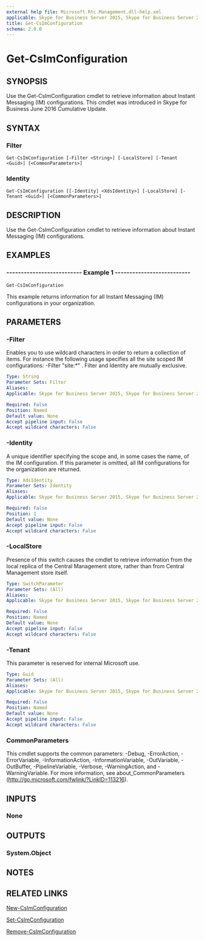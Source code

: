 ```yaml
---
external help file: Microsoft.Rtc.Management.dll-help.xml
applicable: Skype for Business Server 2015, Skype for Business Server 2019
title: Get-CsImConfiguration
schema: 2.0.0
---
```


# Get-CsImConfiguration

## SYNOPSIS
Use the Get-CsImConfiguration cmdlet to retrieve information about Instant Messaging (IM) configurations. This cmdlet was introduced in Skype for Business June 2016 Cumulative Update.

## SYNTAX

### Filter
```
Get-CsImConfiguration [-Filter <String>] [-LocalStore] [-Tenant <Guid>] [<CommonParameters>]
```

### Identity
```
Get-CsImConfiguration [[-Identity] <XdsIdentity>] [-LocalStore] [-Tenant <Guid>] [<CommonParameters>]
```

## DESCRIPTION
Use the Get-CsImConfiguration cmdlet to retrieve information about Instant Messaging (IM) configurations.

## EXAMPLES

### -------------------------- Example 1 --------------------------
```
Get-CsImConfiguration
```

This example returns information for all Instant Messaging (IM) configurations in your organization.

## PARAMETERS

### -Filter
Enables you to use wildcard characters in order to return a collection of items. For instance the following usage specifies all the site scoped IM configurations: -Filter "site:*" . Filter and Identity are mutually exclusive.

```yaml
Type: String
Parameter Sets: Filter
Aliases: 
Applicable: Skype for Business Server 2015, Skype for Business Server 2019

Required: False
Position: Named
Default value: None
Accept pipeline input: False
Accept wildcard characters: False
```

### -Identity
A unique identifier specifying the scope and, in some cases the name, of the IM configuration. If this parameter is omitted, all IM configurations for the organization are returned.


```yaml
Type: XdsIdentity
Parameter Sets: Identity
Aliases: 
Applicable: Skype for Business Server 2015, Skype for Business Server 2019

Required: False
Position: 1
Default value: None
Accept pipeline input: False
Accept wildcard characters: False
```

### -LocalStore
Presence of this switch causes the cmdlet to retrieve information from the local replica of the Central Management store, rather than from Central Management store itself. 

```yaml
Type: SwitchParameter
Parameter Sets: (All)
Aliases: 
Applicable: Skype for Business Server 2015, Skype for Business Server 2019

Required: False
Position: Named
Default value: None
Accept pipeline input: False
Accept wildcard characters: False
```

### -Tenant
This parameter is reserved for internal Microsoft use.

```yaml
Type: Guid
Parameter Sets: (All)
Aliases: 
Applicable: Skype for Business Server 2015, Skype for Business Server 2019

Required: False
Position: Named
Default value: None
Accept pipeline input: False
Accept wildcard characters: False
```

### CommonParameters
This cmdlet supports the common parameters: -Debug, -ErrorAction, -ErrorVariable, -InformationAction, -InformationVariable, -OutVariable, -OutBuffer, -PipelineVariable, -Verbose, -WarningAction, and -WarningVariable. For more information, see about_CommonParameters (http://go.microsoft.com/fwlink/?LinkID=113216).

## INPUTS

### None


## OUTPUTS

### System.Object


## NOTES

## RELATED LINKS
[New-CsImConfiguration](https://docs.microsoft.com/en-us/powershell/module/skype/new-csimconfiguration?view=skype-ps)

[Set-CsImConfiguration](https://docs.microsoft.com/en-us/powershell/module/skype/set-csimconfiguration?view=skype-ps)

[Remove-CsImConfiguration](https://docs.microsoft.com/en-us/powershell/module/skype/remove-csimconfiguration?view=skype-ps)
